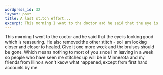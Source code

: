 ```yaml
--- 
wordpress_id: 32
layout: post
title: A last stitch effort...
excerpt: This morning I went to the doctor and he said that the eye is looking good which is reassuring.  He also removed the other stitch - so I am looking closer and closer to healed.  Give it one more week and the bruises should be gone.  Which means nothing to most of you since I'm leaving in a week so people who have seen me stitched up will be in Minnesota and my friends from Illinois won't know what happened, except from first hand accounts by me.
---
```

This morning I went to the doctor and he said that the eye is looking good which is reassuring.  He also removed the other stitch - so I am looking closer and closer to healed.  Give it one more week and the bruises should be gone.  Which means nothing to most of you since I'm leaving in a week so people who have seen me stitched up will be in Minnesota and my friends from Illinois won't know what happened, except from first hand accounts by me.
